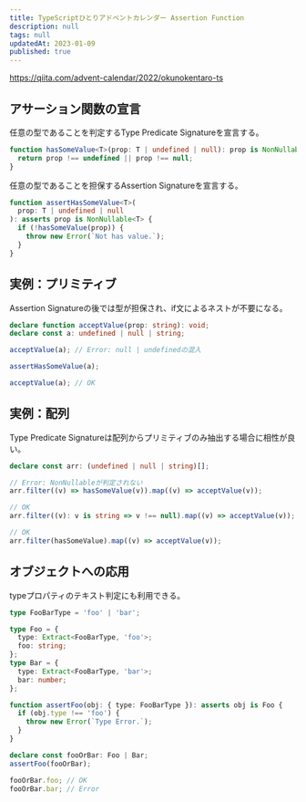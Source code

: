 ```yaml
---
title: TypeScriptひとりアドベントカレンダー Assertion Function
description: null
tags: null
updatedAt: 2023-01-09
published: true
---
```


https://qiita.com/advent-calendar/2022/okunokentaro-ts

## アサーション関数の宣言

任意の型であることを判定するType Predicate Signatureを宣言する。

```ts
function hasSomeValue<T>(prop: T | undefined | null): prop is NonNullable<T> {
  return prop !== undefined || prop !== null;
}
```

任意の型であることを担保するAssertion Signatureを宣言する。

```ts
function assertHasSomeValue<T>(
  prop: T | undefined | null
): asserts prop is NonNullable<T> {
  if (!hasSomeValue(prop)) {
    throw new Error(`Not has value.`);
  }
}
```

## 実例：プリミティブ

Assertion Signatureの後では型が担保され、if文によるネストが不要になる。

```ts
declare function acceptValue(prop: string): void;
declare const a: undefined | null | string;

acceptValue(a); // Error: null | undefinedの混入

assertHasSomeValue(a);

acceptValue(a); // OK
```

## 実例：配列

Type Predicate Signatureは配列からプリミティブのみ抽出する場合に相性が良い。

```ts
declare const arr: (undefined | null | string)[];

// Error: NonNullableが判定されない
arr.filter((v) => hasSomeValue(v)).map((v) => acceptValue(v));

// OK
arr.filter((v): v is string => v !== null).map((v) => acceptValue(v));

// OK
arr.filter(hasSomeValue).map((v) => acceptValue(v));
```

## オブジェクトへの応用

typeプロパティのテキスト判定にも利用できる。

```ts
type FooBarType = 'foo' | 'bar';

type Foo = {
  type: Extract<FooBarType, 'foo'>;
  foo: string;
};
type Bar = {
  type: Extract<FooBarType, 'bar'>;
  bar: number;
};

function assertFoo(obj: { type: FooBarType }): asserts obj is Foo {
  if (obj.type !== 'foo') {
    throw new Error(`Type Error.`);
  }
}

declare const fooOrBar: Foo | Bar;
assertFoo(fooOrBar);

fooOrBar.foo; // OK
fooOrBar.bar; // Error
```
